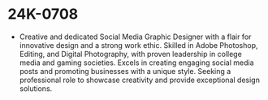 # 24K-0708

+ Creative and dedicated Social Media Graphic Designer with a flair for
 innovative design and a strong work ethic. Skilled in Adobe Photoshop,
 Editing, and Digital Photography, with proven leadership in college media
 and gaming societies. Excels in creating engaging social media posts and
 promoting businesses with a unique style. Seeking a professional role to
 showcase creativity and provide exceptional design solutions.
